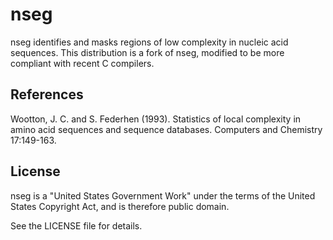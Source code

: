 # nseg

nseg identifies and masks regions of low complexity in nucleic acid sequences.
This distribution is a fork of nseg, modified to be more compliant with recent
C compilers.

## References

Wootton, J. C. and S. Federhen (1993).  Statistics of local complexity in amino
acid sequences and sequence databases.  Computers and Chemistry 17:149-163.

## License

nseg is a "United States Government Work" under the terms of the United States
Copyright Act, and is therefore public domain.

See the LICENSE file for details.
